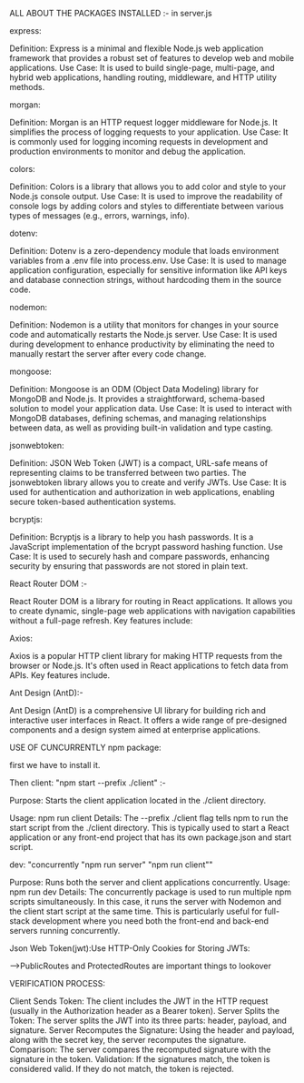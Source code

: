 ALL ABOUT THE PACKAGES INSTALLED :- in server.js

express:

Definition: Express is a minimal and flexible Node.js web application framework that provides a robust set of features to develop web and mobile applications.
Use Case: It is used to build single-page, multi-page, and hybrid web applications, handling routing, middleware, and HTTP utility methods.

morgan:

Definition: Morgan is an HTTP request logger middleware for Node.js. It simplifies the process of logging requests to your application.
Use Case: It is commonly used for logging incoming requests in development and production environments to monitor and debug the application.

colors:

Definition: Colors is a library that allows you to add color and style to your Node.js console output.
Use Case: It is used to improve the readability of console logs by adding colors and styles to differentiate between various types of messages (e.g., errors, warnings, info).

dotenv:

Definition: Dotenv is a zero-dependency module that loads environment variables from a .env file into process.env.
Use Case: It is used to manage application configuration, especially for sensitive information like API keys and database connection strings, without hardcoding them in the source code.

nodemon:

Definition: Nodemon is a utility that monitors for changes in your source code and automatically restarts the Node.js server.
Use Case: It is used during development to enhance productivity by eliminating the need to manually restart the server after every code change.

mongoose:

Definition: Mongoose is an ODM (Object Data Modeling) library for MongoDB and Node.js. It provides a straightforward, schema-based solution to model your application data.
Use Case: It is used to interact with MongoDB databases, defining schemas, and managing relationships between data, as well as providing built-in validation and type casting.

jsonwebtoken:

Definition: JSON Web Token (JWT) is a compact, URL-safe means of representing claims to be transferred between two parties. The jsonwebtoken library allows you to create and verify JWTs.
Use Case: It is used for authentication and authorization in web applications, enabling secure token-based authentication systems.

bcryptjs:

Definition: Bcryptjs is a library to help you hash passwords. It is a JavaScript implementation of the bcrypt password hashing function.
Use Case: It is used to securely hash and compare passwords, enhancing security by ensuring that passwords are not stored in plain text.

React Router DOM :-

React Router DOM is a library for routing in React applications. It allows you to create dynamic, single-page web applications with navigation capabilities without a full-page refresh. Key features include:

Axios:

Axios is a popular HTTP client library for making HTTP requests from the browser or Node.js. It's often used in React applications to fetch data from APIs. Key features include.

Ant Design (AntD):-

Ant Design (AntD) is a comprehensive UI library for building rich and interactive user interfaces in React. It offers a wide range of pre-designed components and a design system aimed at enterprise applications.

USE OF CUNCURRENTLY npm package:

first we have to install it.

Then client: "npm start --prefix ./client" :-

Purpose: Starts the client application located in the ./client directory.

Usage: npm run client
Details: The --prefix ./client flag tells npm to run the start script from the ./client directory. This is typically used to start a React application or any front-end project that has its own package.json and start script.

dev: "concurrently \"npm run server\" \"npm run client\""

Purpose: Runs both the server and client applications concurrently.
Usage: npm run dev
Details: The concurrently package is used to run multiple npm scripts simultaneously. In this case, it runs the server with Nodemon and the client start script at the same time. This is particularly useful for full-stack development where you need both the front-end and back-end servers running concurrently.

Json Web Token(jwt):Use HTTP-Only Cookies for Storing JWTs:

-->PublicRoutes and ProtectedRoutes are important things to lookover

VERIFICATION PROCESS:

Client Sends Token: The client includes the JWT in the HTTP request (usually in the Authorization header as a Bearer token).
Server Splits the Token: The server splits the JWT into its three parts: header, payload, and signature.
Server Recomputes the Signature: Using the header and payload, along with the secret key, the server recomputes the signature.
Comparison: The server compares the recomputed signature with the signature in the token.
Validation: If the signatures match, the token is considered valid. If they do not match, the token is rejected.
